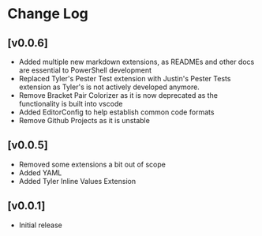 # Change Log

## [v0.0.6]

- Added multiple new markdown extensions, as READMEs and other docs are essential to PowerShell development
- Replaced Tyler's Pester Test extension with Justin's Pester Tests extension as Tyler's is not actively developed anymore.
- Remove Bracket Pair Colorizer as it is now deprecated as the functionality is built into vscode
- Added EditorConfig to help establish common code formats
- Remove Github Projects as it is unstable

## [v0.0.5]

- Removed some extensions a bit out of scope
- Added YAML
- Added Tyler Inline Values Extension

## [v0.0.1]

- Initial release
